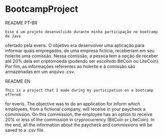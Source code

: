 # BootcampProject

README PT-BR

    Esse é um projeto desenvolvido durante minha participação no bootcamp de Java
 ofertado pela everis.
    O objetivo era desenvolver uma aplicação para informar quais empregados, de
uma empresa ficticia, receberiam em seu holerite uma comissão.
    Nessa comissão, a pessoa tem a opção de receber até 20% dela em criptomoeda
(podendo ser escolhido BitCoin ou LiteCoin).
    Por fim, as informações referentes ao holerite e à comissão são armazenadas em 
um arquivo .csv.

README EN

    This is a project that I made during my participation on a bootcamp offered
for everis.
    The objective was to do an application for inform which employees, from a 
fictional company, will receive in your paycheck a commission.
    On this commission, the employee has an option to receive 20% or less of the 
commission in cryprocurrency (BitCoin or LiteCoin).
    In the end, all the information about the paycheck and commissions will be 
saved to a .csv file.
